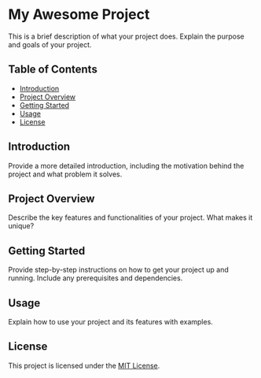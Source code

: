 # My Awesome Project

<!-- A short and clear description of your project -->
This is a brief description of what your project does. Explain the purpose and goals of your project.

## Table of Contents

*   [Introduction](#introduction)
*   [Project Overview](#project-overview)
*   [Getting Started](#getting-started)
*   [Usage](#usage)
*   [License](#license)

## Introduction <a name="introduction"></a>

<!-- A more detailed introduction to your project -->
Provide a more detailed introduction, including the motivation behind the project and what problem it solves.

## Project Overview <a name="project-overview"></a>

<!-- Explain the key features and functionalities of your project -->
Describe the key features and functionalities of your project. What makes it unique?

## Getting Started <a name="getting-started"></a>

<!-- Instructions on how to set up and run your project -->
Provide step-by-step instructions on how to get your project up and running. Include any prerequisites and dependencies.

## Usage <a name="usage"></a>

<!-- How to use your project and its features -->
Explain how to use your project and its features with examples.

## License <a name="license"></a>

<!-- Information about the license of your project -->
This project is licensed under the [MIT License](LINK_TO_MIT_LICENSE).
